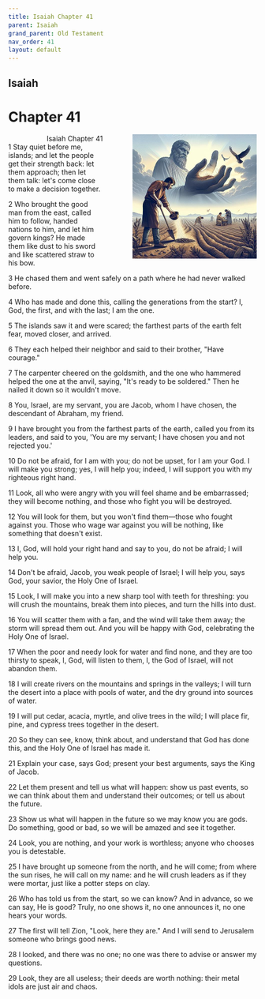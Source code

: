 ```yaml
---
title: Isaiah Chapter 41
parent: Isaiah
grand_parent: Old Testament
nav_order: 41
layout: default
---
```


## Isaiah

# Chapter 41

<div style="clear: both; text-align: right;">
    <img src="/assets/Image/Isaiah/500/41.jpg" alt="Isaiah Chapter 41" class="chapter-image" style="max-width: 50%; height: auto; float: right; margin: 0 0 10px 10px; padding-left: 10%;">
    <figcaption style="font-size: 14px;">Isaiah Chapter 41</figcaption>
</div>
1 Stay quiet before me, islands; and let the people get their strength back: let them approach; then let them talk: let's come close to make a decision together.

2 Who brought the good man from the east, called him to follow, handed nations to him, and let him govern kings? He made them like dust to his sword and like scattered straw to his bow.

3 He chased them and went safely on a path where he had never walked before.

4 Who has made and done this, calling the generations from the start? I, God, the first, and with the last; I am the one.

5 The islands saw it and were scared; the farthest parts of the earth felt fear, moved closer, and arrived.

6 They each helped their neighbor and said to their brother, "Have courage."

7 The carpenter cheered on the goldsmith, and the one who hammered helped the one at the anvil, saying, "It's ready to be soldered." Then he nailed it down so it wouldn't move.

8 You, Israel, are my servant, you are Jacob, whom I have chosen, the descendant of Abraham, my friend.

9 I have brought you from the farthest parts of the earth, called you from its leaders, and said to you, 'You are my servant; I have chosen you and not rejected you.'

10 Do not be afraid, for I am with you; do not be upset, for I am your God. I will make you strong; yes, I will help you; indeed, I will support you with my righteous right hand.

11 Look, all who were angry with you will feel shame and be embarrassed; they will become nothing, and those who fight you will be destroyed.

12 You will look for them, but you won't find them—those who fought against you. Those who wage war against you will be nothing, like something that doesn't exist.

13 I, God, will hold your right hand and say to you, do not be afraid; I will help you.

14 Don't be afraid, Jacob, you weak people of Israel; I will help you, says God, your savior, the Holy One of Israel.

15 Look, I will make you into a new sharp tool with teeth for threshing: you will crush the mountains, break them into pieces, and turn the hills into dust.

16 You will scatter them with a fan, and the wind will take them away; the storm will spread them out. And you will be happy with God, celebrating the Holy One of Israel.

17 When the poor and needy look for water and find none, and they are too thirsty to speak, I, God, will listen to them, I, the God of Israel, will not abandon them.

18 I will create rivers on the mountains and springs in the valleys; I will turn the desert into a place with pools of water, and the dry ground into sources of water.

19 I will put cedar, acacia, myrtle, and olive trees in the wild; I will place fir, pine, and cypress trees together in the desert.

20 So they can see, know, think about, and understand that God has done this, and the Holy One of Israel has made it.

21 Explain your case, says God; present your best arguments, says the King of Jacob.

22 Let them present and tell us what will happen: show us past events, so we can think about them and understand their outcomes; or tell us about the future.

23 Show us what will happen in the future so we may know you are gods. Do something, good or bad, so we will be amazed and see it together.

24 Look, you are nothing, and your work is worthless; anyone who chooses you is detestable.

25 I have brought up someone from the north, and he will come; from where the sun rises, he will call on my name: and he will crush leaders as if they were mortar, just like a potter steps on clay.

26 Who has told us from the start, so we can know? And in advance, so we can say, He is good? Truly, no one shows it, no one announces it, no one hears your words.

27 The first will tell Zion, "Look, here they are." And I will send to Jerusalem someone who brings good news.

28 I looked, and there was no one; no one was there to advise or answer my questions.

29 Look, they are all useless; their deeds are worth nothing: their metal idols are just air and chaos.


